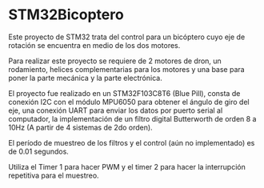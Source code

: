 # STM32Bicoptero

Este proyecto de STM32 trata del control para un bicóptero cuyo eje de rotación se encuentra en medio de los dos motores.

Para realizar este proyecto se requiere de 2 motores de dron, un rodamiento, helices complementarias para los motores y una base para poner la parte mecánica y la parte electrónica.

El proyecto fue realizado en un STM32F103C8T6 (Blue Pill), consta de conexión I2C con el módulo MPU6050 para obtener el ángulo de giro del eje, una conexión UART para enviar los datos por puerto serial al computador, la implementación de un filtro digital Butterworth de orden 8 a 10Hz (A partir de 4 sistemas de 2do orden).

El período de muestreo de los filtros y el control (aún no implementado) es de 0.01 segundos.

Utiliza el Timer 1 para hacer PWM y el timer 2 para hacer la interrupción repetitiva para el muestreo.
